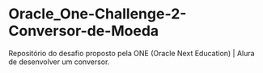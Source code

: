 # Oracle_One-Challenge-2-Conversor-de-Moeda
Repositório do desafio proposto pela ONE (Oracle Next Education) | Alura de desenvolver um conversor.
